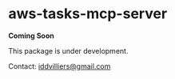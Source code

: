 # aws-tasks-mcp-server

**Coming Soon**

This package is under development.

Contact: iddvilliers@gmail.com

